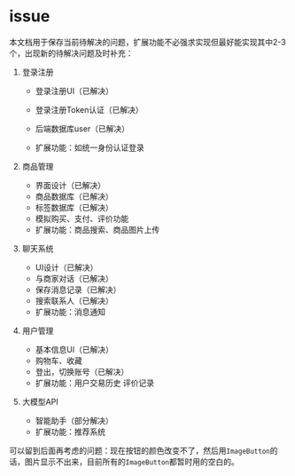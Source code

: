 # issue

本文档用于保存当前待解决的问题，扩展功能不必强求实现但最好能实现其中2-3个，出现新的待解决问题及时补充：

1. 登录注册

   * 登录注册UI（已解决）

   * 登录注册Token认证（已解决）
   * 后端数据库user（已解决）
   * 扩展功能：如统一身份认证登录

2. 商品管理

   * 界面设计（已解决）
   * 商品数据库（已解决）
   * 标签数据库（已解决）
   * 模拟购买、支付、评价功能
   * 扩展功能：商品搜索、商品图片上传

3. 聊天系统

   * UI设计（已解决）
   * 与商家对话（已解决）
   * 保存消息记录（已解决）
   * 搜索联系人（已解决）
   * 扩展功能：消息通知

4. 用户管理

   * 基本信息UI（已解决）
   * 购物车、收藏
   * 登出，切换账号（已解决）
   * 扩展功能：用户交易历史 评价记录

5. 大模型API

   * 智能助手（部分解决）
   * 扩展功能：推荐系统

可以留到后面再考虑的问题：现在按钮的颜色改变不了，然后用`ImageButton`的话，图片显示不出来，目前所有的`ImageButton`都暂时用的空白的。